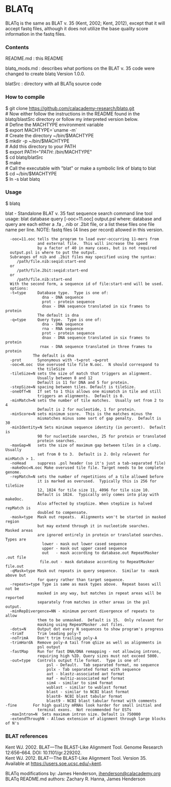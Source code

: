 # BLATq

BLATq is the same as BLAT v. 35 (Kent, 2002; Kent, 2012), except that it will accept fastq files, although it does not utilize the base quality score information in the fastq files.

### Contents

README.md : this README

blatq_mods.md : describes what portions on the BLAT v. 35 code were changed to create blatq Version 1.0.0.

blatSrc : directory with all BLATq source code  

### How to compile

$ git clone https://github.com/calacademy-research/blatq.git  
\# Now either follow the instructions in the README found in the blatq/blastSrc directory or follow my interpreted version below.  
\# Define the MACHTYPE environment variable  
$ export MACHTYPE=\`uname -m\`  
\# Create the directory ~/bin/$MACHTYPE  
$ mkdir -p ~/bin/$MACHTYPE  
\# Add this directory to your PATH  
$ export PATH="$PATH:~/bin/$MACHTYPE"  
$ cd blatq/blatSrc  
$ make  
\# Call the executable with "blat" or make a symbolic link of blatq to blat  
$ cd ~/bin/$MACHTYPE  
$ ln -s blat blatq  

### Usage

$ blatq

   blat - Standalone BLAT v. 35 fast sequence search command line tool
   usage:
      blat database query [-ooc=11.ooc] output.psl
   where:
      database and query are each either a .fa , .nib or .2bit file,
      or a list these files one file name per line.
      NOTE: fastq files (4 lines per record) allowed in this version.  
      
      -ooc=11.ooc tells the program to load over-occurring 11-mers from
                  and external file.  This will increase the speed
                  by a factor of 40 in many cases, but is not required
      output.psl is where to put the output.
      Subranges of nib and .2bit files may specified using the syntax:
         /path/file.nib:seqid:start-end
      or
         /path/file.2bit:seqid:start-end
      or
         /path/file.nib:start-end
      With the second form, a sequence id of file:start-end will be used.
      options:
      -t=type     Database type.  Type is one of:
                    dna - DNA sequence
                    prot - protein sequence
                    dnax - DNA sequence translated in six frames to protein
                  The default is dna
      -q=type     Query type.  Type is one of:
                    dna - DNA sequence
                    rna - RNA sequence
                    prot - protein sequence
                    dnax - DNA sequence translated in six frames to protein
                   rnax - DNA sequence translated in three frames to protein
                The default is dna
      -prot       Synonymous with -t=prot -q=prot
      -ooc=N.ooc  Use overused tile file N.ooc.  N should correspond to 
                  the tileSize
      -tileSize=N sets the size of match that triggers an alignment.  
                  Usually between 8 and 12
                  Default is 11 for DNA and 5 for protein.
      -stepSize=N spacing between tiles. Default is tileSize.
      -oneOff=N   If set to 1 this allows one mismatch in tile and still
                  triggers an alignments.  Default is 0.
      -minMatch=N sets the number of tile matches.  Usually set from 2 to 4
                  Default is 2 for nucleotide, 1 for protein.
      -minScore=N sets minimum score.  This is the matches minus the 
                  mismatches minus some sort of gap penalty.  Default is 30
      -minIdentity=N Sets minimum sequence identity (in percent).  Default is
                  90 for nucleotide searches, 25 for protein or translated
                  protein searches.
      -maxGap=N   sets the size of maximum gap between tiles in a clump.  Usually
                  set from 0 to 3.  Default is 2. Only relevent for minMatch > 1.
      -noHead     suppress .psl header (so it's just a tab-separated file)
      -makeOoc=N.ooc Make overused tile file. Target needs to be complete genome.
      -repMatch=N sets the number of repetitions of a tile allowed before
                  it is marked as overused.  Typically this is 256 for tileSize
                  12, 1024 for tile size 11, 4096 for tile size 10.
                  Default is 1024.  Typically only comes into play with makeOoc.
                  Also affected by stepSize. When stepSize is halved repMatch is
                  doubled to compensate.
      -mask=type  Mask out repeats.  Alignments won't be started in masked region
                  but may extend through it in nucleotide searches.  Masked areas
                  are ignored entirely in protein or translated searches. Types are
                    lower - mask out lower cased sequence
                    upper - mask out upper cased sequence
                    out   - mask according to database.out RepeatMasker .out file
                   file.out - mask database according to RepeatMasker file.out
      -qMask=type Mask out repeats in query sequence.  Similar to -mask above but
                  for query rather than target sequence.
      -repeats=type Type is same as mask types above.  Repeat bases will not be
                  masked in any way, but matches in repeat areas will be reported
                  separately from matches in other areas in the psl output.
      -minRepDivergence=NN - minimum percent divergence of repeats to allow 
                  them to be unmasked.  Default is 15.  Only relevant for 
                  masking using RepeatMasker .out files.
      -dots=N     Output dot every N sequences to show program's progress
      -trimT      Trim leading poly-T
      -noTrimA    Don't trim trailing poly-A
      -trimHardA  Remove poly-A tail from qSize as well as alignments in 
                  psl output
      -fastMap    Run for fast DNA/DNA remapping - not allowing introns, 
                  requiring high %ID. Query sizes must not exceed 5000.
      -out=type   Controls output file format.  Type is one of:
                      psl - Default.  Tab separated format, no sequence
                      pslx - Tab separated format with sequence
                      axt - blastz-associated axt format
                      maf - multiz-associated maf format
                      sim4 - similar to sim4 format
                      wublast - similar to wublast format
                      blast - similar to NCBI blast format
                      blast8- NCBI blast tabular format
                      blast9 - NCBI blast tabular format with comments
    -fine       For high quality mRNAs look harder for small initial and
                  terminal exons.  Not recommended for ESTs
      -maxIntron=N  Sets maximum intron size. Default is 750000
      -extendThroughN - Allows extension of alignment through large blocks of N's  

### BLAT references

Kent WJ. 2002. BLAT—The BLAST-Like Alignment Tool. Genome Research 12:656–664. DOI: 10.1101/gr.229202.  
Kent WJ. 2012. BLAT—The BLAST-Like Alignment Tool. Version 35. Available at <https://users.soe.ucsc.edu/~kent>.  

BLATq modifications by: James Henderson, jhenderson@calacademy.org
BLATq README.md authors: Zachary R. Hanna, James Henderson
